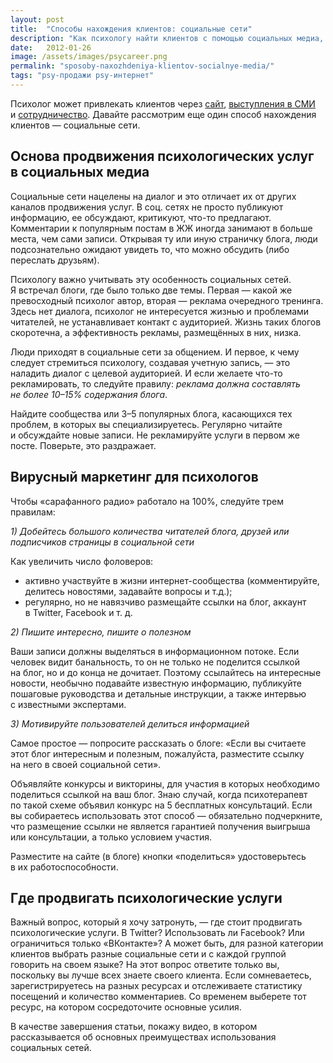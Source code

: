 ```yaml
---
layout: post
title:  "Способы нахождения клиентов: социальные сети"
description: "Как психологу найти клиентов с помощью социальных медиа, принципы вирусного маркетинга для психологов"
date:   2012-01-26			 
image: /assets/images/psycareer.png
permalink: "sposoby-naxozhdeniya-klientov-socialnye-media/"
tags: "psy-продажи psy-интернет"
---
```



<p>Психолог может привлекать клиентов через <a href="http://www.psycareer.ru/sposoby-naxozhdeniya-klientov-sajt-psixologa/">сайт</a>, <a href="http://www.psycareer.ru/sposoby-naxozhdeniya-klientov-publichnye-vystupleniya/">выступления в&nbsp;СМИ</a> и&nbsp;<a href="http://www.psycareer.ru/sposoby-naxozhdeniya-klientov-sotrudnichestvo/">сотрудничество</a>. Давайте рассмотрим еще один способ нахождения клиентов&nbsp;— социальные сети.</p>

<h2>Основа продвижения психологических услуг в&nbsp;социальных медиа</h2>
<p>Социальные сети нацелены на&nbsp;диалог и&nbsp;это отличает их&nbsp;от&nbsp;других каналов продвижения услуг. В&nbsp;соц. сетях не&nbsp;просто публикуют информацию, ее&nbsp;обсуждают, критикуют, что-то предлагают. Комментарии к&nbsp;популярным постам в&nbsp;ЖЖ иногда занимают в&nbsp;больше места, чем сами записи. Открывая ту&nbsp;или иную страничку блога, люди подсознательно ожидают увидеть&nbsp;то, что можно обсудить (либо переслать друзьям).</p>
<p>Психологу важно учитывать эту особенность социальных сетей. Я&nbsp;встречал блоги, где было только две темы. Первая&nbsp;— какой&nbsp;же превосходный психолог автор, вторая&nbsp;— реклама очередного тренинга. Здесь нет диалога, психолог не&nbsp;интересуется жизнью и&nbsp;проблемами читателей, не&nbsp;устанавливает контакт с&nbsp;аудиторией. Жизнь таких блогов скоротечна, а&nbsp;эффективность рекламы, размещённых в&nbsp;них, низка.</p>
<p>Люди приходят в&nbsp;социальные сети за&nbsp;общением. И&nbsp;первое, к&nbsp;чему следует стремиться психологу, создавая учетную запись,&nbsp;— это наладить диалог с&nbsp;целевой аудиторией. И&nbsp;если желаете что-то рекламировать, то&nbsp;следуйте правилу: <em>реклама должна составлять не&nbsp;более <nobr>10–15%</nobr> содержания блога</em>.</p>
<p>Найдите сообщества или <nobr>3–5</nobr> популярных блога, касающихся тех проблем, в&nbsp;которых вы&nbsp;специализируетесь. Регулярно читайте и&nbsp;обсуждайте новые записи. Не&nbsp;рекламируйте услуги в&nbsp;первом&nbsp;же посте. Поверьте, это раздражает.</p>
<h2>Вирусный маркетинг для психологов</h2>
<p>Чтобы «сарафанного радио» работало на&nbsp;100%, следуйте трем правилам:</p>
<p><em>1) Добейтесь большого количества читателей блога, друзей или подписчиков страницы в&nbsp;социальной сети</em></p>
<p>Как увеличить число фоловеров:</p>
<ul> 
	<li>активно участвуйте в&nbsp;жизни интернет-сообщества (комментируйте, делитесь новостями, задавайте вопросы и&nbsp;т.д.);</li>
	<li>регулярно, но&nbsp;не&nbsp;навязчиво размещайте ссылки на&nbsp;блог, аккаунт в&nbsp;Twitter, Facebook и&nbsp;т.&nbsp;д.</li>
</ul>
<p><em>2) Пишите интересно, пишите о&nbsp;полезном </em></p>
<p>Ваши записи должны выделяться в&nbsp;информационном потоке. Если человек видит банальность, то&nbsp;он&nbsp;не&nbsp;только не&nbsp;поделится ссылкой на&nbsp;блог, но&nbsp;и&nbsp;до&nbsp;конца не&nbsp;дочитает. Поэтому ссылайтесь на&nbsp;интересные новости, необычно подавайте известную информацию, публикуйте пошаговые руководства и&nbsp;детальные инструкции, а&nbsp;также интервью с&nbsp;известными экспертами.</p>
<p><em>3) Мотивируйте пользователей делиться информацией<br/>
 	</em>
</p>
<p>Самое простое&nbsp;— попросите рассказать о&nbsp;блоге: «Если вы&nbsp;считаете этот блог интересным и&nbsp;полезным, пожалуйста, разместите ссылку на&nbsp;него в&nbsp;своей социальной сети».</p>
<p>Объявляйте конкурсы и&nbsp;викторины, для участия в&nbsp;которых необходимо поделиться ссылкой на&nbsp;ваш блог. Знаю случай, когда психотерапевт по&nbsp;такой схеме объявил конкурс на&nbsp;5&nbsp;бесплатных консультаций. Если вы&nbsp;собираетесь использовать этот способ&nbsp;— обязательно подчеркните, что размещение ссылки не&nbsp;является гарантией получения выигрыша или консультации, а&nbsp;только условием участия.</p>
<p>Разместите на&nbsp;сайте (в&nbsp;блоге) кнопки «поделиться» удостоверьтесь в&nbsp;их&nbsp;работоспособности.</p>
<h2>Где продвигать психологические услуги</h2>
<p>Важный вопрос, который я&nbsp;хочу затронуть,&nbsp;— где стоит продвигать психологические услуги. В&nbsp;Twitter? Использовать&nbsp;ли Facebook? Или ограничиться только «ВКонтакте»? А&nbsp;может быть, для разной категории клиентов выбрать разные социальные сети и&nbsp;с&nbsp;каждой группой говорить на&nbsp;своем языке? На&nbsp;этот вопрос ответите только&nbsp;вы, поскольку вы&nbsp;лучше всех знаете своего клиента. Если сомневаетесь, зарегистрируетесь на&nbsp;разных ресурсах и&nbsp;отслеживаете статистику посещений и&nbsp;количество комментариев. Со&nbsp;временем выберете тот ресурс, на&nbsp;котором сосредоточите основные усилия.</p>
<p>В&nbsp;качестве завершения статьи, покажу видео, в&nbsp;котором рассказывается об&nbsp;основных преимуществах использования социальных сетей.</p>

<amp-youtube data-videoid="rxwl8XOcTUo" layout="responsive" width="560" height="315"></amp-youtube>